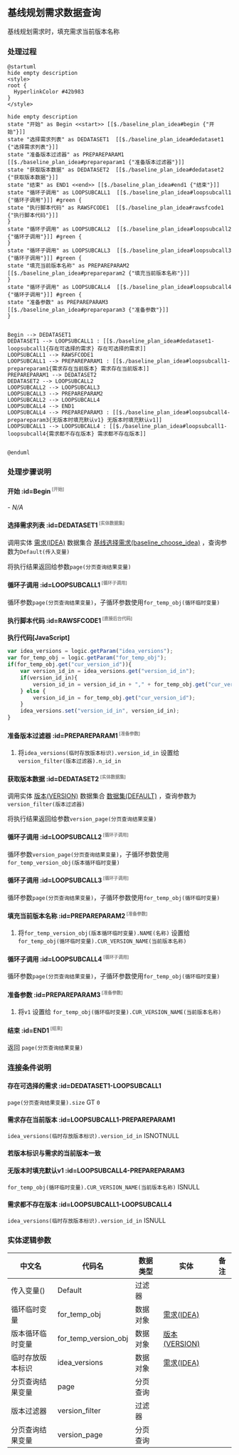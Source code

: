 ## 基线规划需求数据查询 <!-- {docsify-ignore-all} -->

   基线规划需求时，填充需求当前版本名称

### 处理过程

```plantuml
@startuml
hide empty description
<style>
root {
  HyperlinkColor #42b983
}
</style>

hide empty description
state "开始" as Begin <<start>> [[$./baseline_plan_idea#begin {"开始"}]]
state "选择需求列表" as DEDATASET1  [[$./baseline_plan_idea#dedataset1 {"选择需求列表"}]]
state "准备版本过滤器" as PREPAREPARAM1  [[$./baseline_plan_idea#prepareparam1 {"准备版本过滤器"}]]
state "获取版本数据" as DEDATASET2  [[$./baseline_plan_idea#dedataset2 {"获取版本数据"}]]
state "结束" as END1 <<end>> [[$./baseline_plan_idea#end1 {"结束"}]]
state "循环子调用" as LOOPSUBCALL1  [[$./baseline_plan_idea#loopsubcall1 {"循环子调用"}]] #green {
state "执行脚本代码" as RAWSFCODE1  [[$./baseline_plan_idea#rawsfcode1 {"执行脚本代码"}]]
}
state "循环子调用" as LOOPSUBCALL2  [[$./baseline_plan_idea#loopsubcall2 {"循环子调用"}]] #green {
}
state "循环子调用" as LOOPSUBCALL3  [[$./baseline_plan_idea#loopsubcall3 {"循环子调用"}]] #green {
state "填充当前版本名称" as PREPAREPARAM2  [[$./baseline_plan_idea#prepareparam2 {"填充当前版本名称"}]]
}
state "循环子调用" as LOOPSUBCALL4  [[$./baseline_plan_idea#loopsubcall4 {"循环子调用"}]] #green {
state "准备参数" as PREPAREPARAM3  [[$./baseline_plan_idea#prepareparam3 {"准备参数"}]]
}


Begin --> DEDATASET1
DEDATASET1 --> LOOPSUBCALL1 : [[$./baseline_plan_idea#dedataset1-loopsubcall1{存在可选择的需求} 存在可选择的需求]]
LOOPSUBCALL1 --> RAWSFCODE1
LOOPSUBCALL1 --> PREPAREPARAM1 : [[$./baseline_plan_idea#loopsubcall1-prepareparam1{需求存在当前版本} 需求存在当前版本]]
PREPAREPARAM1 --> DEDATASET2
DEDATASET2 --> LOOPSUBCALL2
LOOPSUBCALL2 --> LOOPSUBCALL3
LOOPSUBCALL3 --> PREPAREPARAM2
LOOPSUBCALL2 --> LOOPSUBCALL4
LOOPSUBCALL4 --> END1
LOOPSUBCALL4 --> PREPAREPARAM3 : [[$./baseline_plan_idea#loopsubcall4-prepareparam3{无版本时填充默认v1} 无版本时填充默认v1]]
LOOPSUBCALL1 --> LOOPSUBCALL4 : [[$./baseline_plan_idea#loopsubcall1-loopsubcall4{需求都不存在版本} 需求都不存在版本]]


@enduml
```


### 处理步骤说明

#### 开始 :id=Begin<sup class="footnote-symbol"> <font color=gray size=1>[开始]</font></sup>



*- N/A*
#### 选择需求列表 :id=DEDATASET1<sup class="footnote-symbol"> <font color=gray size=1>[实体数据集]</font></sup>



调用实体 [需求(IDEA)](module/ProdMgmt/idea.md) 数据集合 [基线选择需求(baseline_choose_idea)](module/ProdMgmt/idea#数据集合) ，查询参数为`Default(传入变量)`

将执行结果返回给参数`page(分页查询结果变量)`

#### 循环子调用 :id=LOOPSUBCALL1<sup class="footnote-symbol"> <font color=gray size=1>[循环子调用]</font></sup>



循环参数`page(分页查询结果变量)`，子循环参数使用`for_temp_obj(循环临时变量)`
#### 执行脚本代码 :id=RAWSFCODE1<sup class="footnote-symbol"> <font color=gray size=1>[直接后台代码]</font></sup>



<p class="panel-title"><b>执行代码[JavaScript]</b></p>

```javascript
var idea_versions = logic.getParam("idea_versions");
var for_temp_obj = logic.getParam("for_temp_obj");
if(for_temp_obj.get("cur_version_id")){
    var version_id_in = idea_versions.get("version_id_in");
    if(version_id_in){
        version_id_in = version_id_in + "," + for_temp_obj.get("cur_version_id");
    } else {
        version_id_in = for_temp_obj.get("cur_version_id");
    }
    idea_versions.set("version_id_in", version_id_in);
}
```

#### 准备版本过滤器 :id=PREPAREPARAM1<sup class="footnote-symbol"> <font color=gray size=1>[准备参数]</font></sup>



1. 将`idea_versions(临时存放版本标识).version_id_in` 设置给  `version_filter(版本过滤器).n_id_in`

#### 获取版本数据 :id=DEDATASET2<sup class="footnote-symbol"> <font color=gray size=1>[实体数据集]</font></sup>



调用实体 [版本(VERSION)](module/Base/version.md) 数据集合 [数据集(DEFAULT)](module/Base/version#数据集合) ，查询参数为`version_filter(版本过滤器)`

将执行结果返回给参数`version_page(分页查询结果变量)`

#### 循环子调用 :id=LOOPSUBCALL2<sup class="footnote-symbol"> <font color=gray size=1>[循环子调用]</font></sup>



循环参数`version_page(分页查询结果变量)`，子循环参数使用`for_temp_version_obj(版本循环临时变量)`
#### 循环子调用 :id=LOOPSUBCALL3<sup class="footnote-symbol"> <font color=gray size=1>[循环子调用]</font></sup>



循环参数`page(分页查询结果变量)`，子循环参数使用`for_temp_obj(循环临时变量)`
#### 填充当前版本名称 :id=PREPAREPARAM2<sup class="footnote-symbol"> <font color=gray size=1>[准备参数]</font></sup>



1. 将`for_temp_version_obj(版本循环临时变量).NAME(名称)` 设置给  `for_temp_obj(循环临时变量).CUR_VERSION_NAME(当前版本名称)`

#### 循环子调用 :id=LOOPSUBCALL4<sup class="footnote-symbol"> <font color=gray size=1>[循环子调用]</font></sup>



循环参数`page(分页查询结果变量)`，子循环参数使用`for_temp_obj(循环临时变量)`
#### 准备参数 :id=PREPAREPARAM3<sup class="footnote-symbol"> <font color=gray size=1>[准备参数]</font></sup>



1. 将`v1` 设置给  `for_temp_obj(循环临时变量).CUR_VERSION_NAME(当前版本名称)`

#### 结束 :id=END1<sup class="footnote-symbol"> <font color=gray size=1>[结束]</font></sup>



返回 `page(分页查询结果变量)`


### 连接条件说明
#### 存在可选择的需求 :id=DEDATASET1-LOOPSUBCALL1

`page(分页查询结果变量).size` GT `0`
#### 需求存在当前版本 :id=LOOPSUBCALL1-PREPAREPARAM1

`idea_versions(临时存放版本标识).version_id_in` ISNOTNULL
#### 若版本标识与需求的当前版本一致 


#### 无版本时填充默认v1 :id=LOOPSUBCALL4-PREPAREPARAM3

`for_temp_obj(循环临时变量).CUR_VERSION_NAME(当前版本名称)` ISNULL
#### 需求都不存在版本 :id=LOOPSUBCALL1-LOOPSUBCALL4

`idea_versions(临时存放版本标识).version_id_in` ISNULL


### 实体逻辑参数

|    中文名   |    代码名    |  数据类型    |  实体   |备注 |
| --------| --------| -------- | -------- | --------   |
|传入变量(<i class="fa fa-check"/></i>)|Default|过滤器|||
|循环临时变量|for_temp_obj|数据对象|[需求(IDEA)](module/ProdMgmt/idea.md)||
|版本循环临时变量|for_temp_version_obj|数据对象|[版本(VERSION)](module/Base/version.md)||
|临时存放版本标识|idea_versions|数据对象|[需求(IDEA)](module/ProdMgmt/idea.md)||
|分页查询结果变量|page|分页查询|||
|版本过滤器|version_filter|过滤器|||
|分页查询结果变量|version_page|分页查询|||
